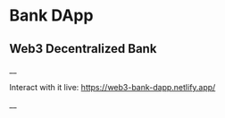 # Bank DApp

## Web3 Decentralized Bank

\_\_

Interact with it live: https://web3-bank-dapp.netlify.app/

\_\_
